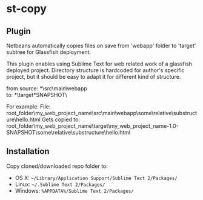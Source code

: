 st-copy
=======
## Plugin

Netbeans automatically copies files on save from 'webapp' folder to 'target' subtree for Glassfish deployment.

This plugin enables using Sublime Text for web related work of a glassfish deployed project. Directory structure is hardcoded for author's specific project, but it should be easy to adapt it for different kind of structure.

from source:
*\src\main\webapp\
to:
*\target\*SNAPSHOT\

For example:
File: root_folder\my_web_project_name\src\main\webapp\some\relative\substructure\hello.html
Gets copied to: root_folder\my_web_project_name\target\my_web_project_name-1.0-SNAPSHOT\some\relative\substructure\hello.html
	
## Installation

Copy cloned/downloaded repo folder to:

* OS X:
    `~/Library/Application Support/Sublime Text 2/Packages/`
* Linux:
    `~/.Sublime Text 2/Packages/`
* Windows:
    `%APPDATA%/Sublime Text 2/Packages/`